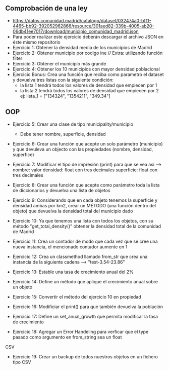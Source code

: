 ## Comprobación de una ley
* https://datos.comunidad.madrid/catalogo/dataset/032474a0-bf11-4465-bb92-392052962866/resource/301aed82-339b-4005-ab20-06db41ee7017/download/municipio_comunidad_madrid.json
* Para poder realizar este ejercicio deberán descargar el archivo JSON en éste mismo repositorio
* Ejercicio 1: Obtener la densidad media de los municipios de Madrid
* Ejercicio 2: Obtener municipio por codigo ine // Extra: utilizando función filter
* Ejercicio 3: Obtener el municipio más grande
* Ejercicio 4: Obtener los 10 municipios con mayor densidad poblacional
* Ejercicio Bonus: Crea una función que reciba como parametro el dataset y devuelva tres listas con la siguiente condición:
	* la lista 1 tendrá todos los valores de densidad que empiecen por 1
	* la lista 2 tendrá todos los valores de densidad que empiecen por 2
	ej:
	lista_1 = ["134324", "1354211", "349.34"]
	

## OOP
* Ejercicio 5: Crear una clase de tipo municipality/municipio
	* Debe tener nombre, superficie, densidad
* Ejercicio 6: Crear una función que acepte un solo parámetro (municipio) y que devuleva un objecto con las propiedades (nombre, densidad, superfice)
* Ejercicio 7: Modificar el tipo de impresión (print) para que se vea así --> nombre: valor
										 densidad: float con tres decimales
										 superficie: float con tres decimales
* Ejercicio 8: Crear una función que acepte como parámetro toda la lista de diccionarios y devuelva una lista de objetos
* Ejercicio 9: Considerando que en cada objeto tenemos la superficie y densidad ambas por km2, crear un MÉTODO 
	(una función dentro del objeto) que devuelva la densidad total del municipio dado
* Ejercicio 10: Ya que tenemos una lista con todos los objetos, con su método "get_total_density()" 
	obtener la densidad total de la comunidad de Madrid


* Ejercicio 11: Crea un contador de modo que cada vez que se cree una nueva instancia, el mencionado contador aumente en 1
* Ejercicio 12: Crea un classmethod llamado from_str que crea una instancia de la siguiente cadena --> "test-3.54-23.86"
* Ejercicio 13: Estable una tasa de crecimiento anual del 2%
* Ejercicio 14: Define un método que aplique el crecimiento anual sobre un objeto
* Ejercicio 15: Convertir el método del ejercicio 10 en propiedad
* Ejercicio 16: Modificiar el print() para que también devuelva la población
* Ejercicio 17: Define un set_anual_growth que permita modificar la tasa de crecimiento
* Ejercicio 18: Agregar un Error Handeling para verficar que el type pasado como argumento en from_string sea un float

CSV
* Ejercicio 19: Crear un backup de todos nuestros objetos en un fichero tipo CSV
